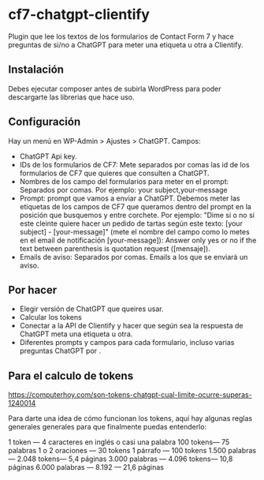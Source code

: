 # cf7-chatgpt-clientify
Plugin que lee los textos de los formularios de Contact Form 7 y hace preguntas de si/no a ChatGPT para meter una etiqueta u otra a Clientify.

## Instalación
Debes ejecutar composer antes de subirla WordPress para poder descargarte las librerias que hace uso.

## Configuración

Hay un menú en WP-Admin > Ajustes > ChatGPT. Campos:

* ChatGPT Api key.
* IDs de los formularios de CF7: Mete separados por comas las id de los formularios de CF7 que quieres que consulten a ChatGPT.
* Nombres de los campo del formularios para meter en el prompt: Separados por comas. Por ejemplo: your subject,your-message
* Prompt: prompt que vamos a enviar a ChatGPT. Debemos meter las etiquetas de los campos de CF7 que queramos dentro del prompt en la posición que busquemos y entre corchete. Por ejemplo: "Dime si o no si este cleinte quiere hacer un pedido de tartas según este texto: [your subject] - [your-message]"
(mete el nombre del campo como lo metes en el email de notificación [your-message]):
Answer only yes or no if the text between parenthesis is quotation request ([mensaje]).
* Emails de aviso: Separados por comas. Emails a los que se enviará un aviso.

## Por hacer
* Elegir versión de ChatGPT que queires usar.
* Calcular los tokens
* Conectar a la API de Clientify y hacer que según sea la respuesta de ChatGPT meta una etiqueta u otra.
* Diferentes prompts y campos para cada formulario, incluso varias preguntas ChatGPT por .

## Para el calculo de tokens

https://computerhoy.com/son-tokens-chatgpt-cual-limite-ocurre-superas-1240014

Para darte una idea de cómo funcionan los tokens, aquí hay algunas reglas generales generales para que finalmente puedas entenderlo:

1 token — 4 caracteres en inglés o casi una palabra
100 tokens— 75 palabras
1 o 2 oraciones — 30 tokens
1 párrafo — 100 tokens
1.500 palabras — 2.048 tokens— 5,4 páginas
3.000 palabras — 4.096 tokens— 10,8 páginas
6.000 palabras — 8.192 — 21,6 páginas